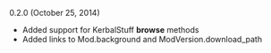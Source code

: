 0.2.0 (October 25, 2014)
* Added support for KerbalStuff **browse** methods
* Added links to Mod.background and ModVersion.download_path
